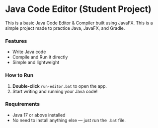 # Java Code Editor (Student Project)
This is a basic Java Code Editor & Compiler built using JavaFX. This is a simple project made to practice Java, JavaFX, and Gradle.


### Features
- Write Java code
- Compile and Run it directly
- Simple and lightweight

### How to Run
1. **Double-click** `run-editor.bat` to open the app.
2. Start writing and running your Java code!

### Requirements
- Java 17 or above installed
- No need to install anything else — just run the `.bat` file.


